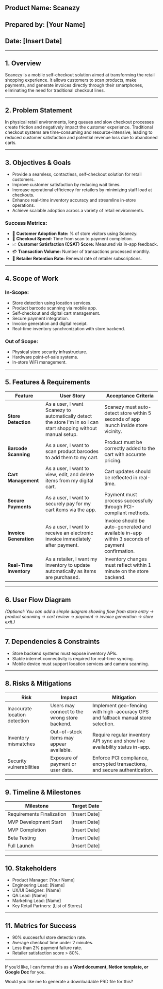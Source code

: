 ## Product Name: Scanezy

## Prepared by: \[Your Name]

## Date: \[Insert Date]

---

## 1. **Overview**

Scanezy is a mobile self-checkout solution aimed at transforming the retail shopping experience. It allows customers to scan products, make payments, and generate invoices directly through their smartphones, eliminating the need for traditional checkout lines.

---

## 2. **Problem Statement**

In physical retail environments, long queues and slow checkout processes create friction and negatively impact the customer experience. Traditional checkout systems are time-consuming and resource-intensive, leading to reduced customer satisfaction and potential revenue loss due to abandoned carts.

---

## 3. **Objectives & Goals**

* Provide a seamless, contactless, self-checkout solution for retail customers.
* Improve customer satisfaction by reducing wait times.
* Increase operational efficiency for retailers by minimizing staff load at checkouts.
* Enhance real-time inventory accuracy and streamline in-store operations.
* Achieve scalable adoption across a variety of retail environments.

### Success Metrics:

* 🚀 **Customer Adoption Rate:** % of store visitors using Scanezy.
* 🛒 **Checkout Speed:** Time from scan to payment completion.
* 📈 **Customer Satisfaction (CSAT) Score:** Measured via in-app feedback.
* 💳 **Transaction Volume:** Number of transactions processed monthly.
* 🔁 **Retailer Retention Rate:** Renewal rate of retailer subscriptions.

---

## 4. **Scope of Work**

### In-Scope:

* Store detection using location services.
* Product barcode scanning via mobile app.
* Self-checkout and digital cart management.
* Secure payment integration.
* Invoice generation and digital receipt.
* Real-time inventory synchronization with store backend.

### Out of Scope:

* Physical store security infrastructure.
* Hardware point-of-sale systems.
* In-store WiFi management.

---

## 5. **Features & Requirements**

| Feature                 | User Story                                                                                                       | Acceptance Criteria                                                                             |
| ----------------------- | ---------------------------------------------------------------------------------------------------------------- | ----------------------------------------------------------------------------------------------- |
| **Store Detection**     | As a user, I want Scanezy to automatically detect the store I'm in so I can start shopping without manual setup. | Scanezy must auto-detect store within 5 seconds of app launch inside store vicinity.            |
| **Barcode Scanning**    | As a user, I want to scan product barcodes to add them to my cart.                                               | Product must be correctly added to the cart with accurate pricing.                              |
| **Cart Management**     | As a user, I want to view, edit, and delete items from my digital cart.                                          | Cart updates should be reflected in real-time.                                                  |
| **Secure Payments**     | As a user, I want to securely pay for my cart items via the app.                                                 | Payment must process successfully through PCI-compliant methods.                                |
| **Invoice Generation**  | As a user, I want to receive an electronic invoice immediately after payment.                                    | Invoice should be auto-generated and available in-app within 3 seconds of payment confirmation. |
| **Real-Time Inventory** | As a retailer, I want my inventory to update automatically as items are purchased.                               | Inventory changes must reflect within 1 minute on the store backend.                            |

---

## 6. **User Flow Diagram**

*(Optional: You can add a simple diagram showing flow from store entry → product scanning → cart review → payment → invoice generation → store exit.)*

---

## 7. **Dependencies & Constraints**

* Store backend systems must expose inventory APIs.
* Stable internet connectivity is required for real-time syncing.
* Mobile device must support location services and camera scanning.

---

## 8. **Risks & Mitigations**

| Risk                          | Impact                                        | Mitigation                                                                        |
| ----------------------------- | --------------------------------------------- | --------------------------------------------------------------------------------- |
| Inaccurate location detection | Users may connect to the wrong store backend. | Implement geo-fencing with high-accuracy GPS and fallback manual store selection. |
| Inventory mismatches          | Out-of-stock items may appear available.      | Require regular inventory API sync and show live availability status in-app.      |
| Security vulnerabilities      | Exposure of payment or user data.             | Enforce PCI compliance, encrypted transactions, and secure authentication.        |

---

## 9. **Timeline & Milestones**

| Milestone                 | Target Date    |
| ------------------------- | -------------- |
| Requirements Finalization | \[Insert Date] |
| MVP Development Start     | \[Insert Date] |
| MVP Completion            | \[Insert Date] |
| Beta Testing              | \[Insert Date] |
| Full Launch               | \[Insert Date] |

---

## 10. **Stakeholders**

* Product Manager: \[Your Name]
* Engineering Lead: \[Name]
* UX/UI Designer: \[Name]
* QA Lead: \[Name]
* Marketing Lead: \[Name]
* Key Retail Partners: \[List of Stores]

---

## 11. **Metrics for Success**

* 90% successful store detection rate.
* Average checkout time under 2 minutes.
* Less than 2% payment failure rate.
* Retailer satisfaction score > 80%.

---

If you’d like, I can format this as a **Word document, Notion template, or Google Doc** for you.

Would you like me to generate a downloadable PRD file for this?

